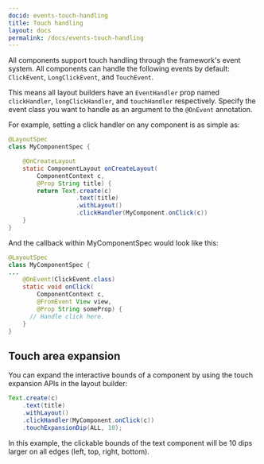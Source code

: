 ```yaml
---
docid: events-touch-handling
title: Touch handling
layout: docs
permalink: /docs/events-touch-handling
---
```


All components support touch handling through the framework's event system. All components can handle the following events by default: `ClickEvent`, `LongClickEvent`, and `TouchEvent`.

This means all layout builders have an `EventHandler` prop named `clickHandler`, `longClickHandler`, and `touchHandler` respectively. Specify the event class you want to handle as an argument to the `@OnEvent` annotation.

For example, setting a click handler on any component is as simple as:

```java
@LayoutSpec
class MyComponentSpec {

	@OnCreateLayout
	static ComponentLayout onCreateLayout(
		ComponentContext c,
		@Prop String title) {
		return Text.create(c)
		           .text(title)
         		   .withLayout()
           		   .clickHandler(MyComponent.onClick(c))
    }
}
```

And the callback within MyComponentSpec would look like this:

```java
@LayoutSpec
class MyComponentSpec {
... 
	@OnEvent(ClickEvent.class)
	static void onClick(
	    ComponentContext c,
	    @FromEvent View view,
	    @Prop String someProp) {
	  // Handle click here.
	}
}
```

## Touch area expansion
You can expand the interactive bounds of a component by using the touch expansion APIs in the layout builder:

```java
Text.create(c)
    .text(title)
    .withLayout()
    .clickHandler(MyComponent.onClick(c))
    .touchExpansionDip(ALL, 10);
```
In this example, the clickable bounds of the text component will be 10 dips larger on all edges (left, top, right, bottom).
